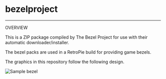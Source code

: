 # bezelproject

-------
OVERVIEW

This is a ZIP package compiled by The Bezel Project for use with their automatic downloader/installer.

The bezel packs are used in a RetroPie build for providing game bezels.

The graphics in this repository follow the following design.

![Sample bezel](https://github.com/thebezelproject/bezelproject-CDiMono1/blob/master/retroarch/overlay/GameBezels/CDIMONO1/7th%20Guest%2C%20The%20(USA).png?raw=true)
